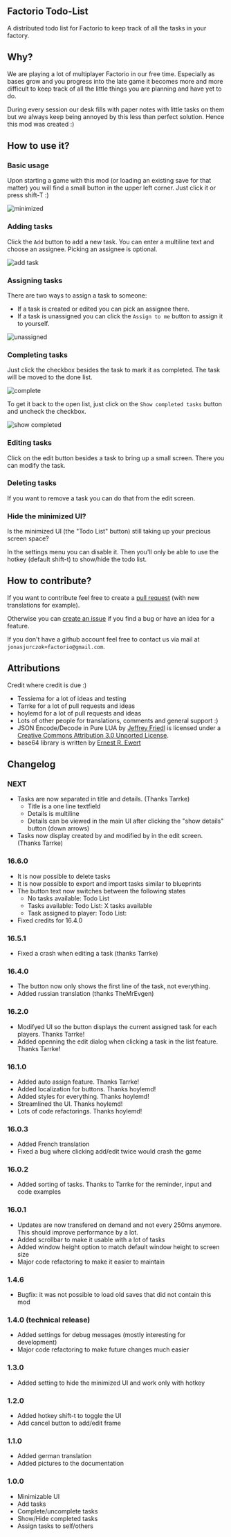 Factorio Todo-List
------------------

A distributed todo list for Factorio to keep track of all the tasks in your factory.

## Why?

We are playing a lot of multiplayer Factorio in our free time.
Especially as bases grow and you progress into the late game it becomes more and more
difficult to keep track of all the little things you are planning and have yet to do.

During every session our desk fills with paper notes with little tasks on them but we
always keep being annoyed by this less than perfect solution. Hence this mod was created :)

## How to use it?

### Basic usage

Upon starting a game with this mod (or loading an existing save for that matter) you will
find a small button in the upper left corner. Just click it or press shift-T :)

![minimized](https://github.com/JonasJurczok/factorio-todo-list/blob/master/img/minimized.png)

### Adding tasks

Click the `Add` button to add a new task.
You can enter a multiline text and choose an assignee. Picking an assignee is optional.

![add task](https://github.com/JonasJurczok/factorio-todo-list/blob/master/img/add%20task.png)

### Assigning tasks

There are two ways to assign a task to someone:

* If a task is created or edited you can pick an assignee there.
* If a task is unassigned you can click the `Assign to me` button to assign it to yourself.

![unassigned](https://github.com/JonasJurczok/factorio-todo-list/blob/master/img/maximized%20unassigned.png)

### Completing tasks

Just click the checkbox besides the task to mark it as completed.
The task will be moved to the done list.

![complete](https://github.com/JonasJurczok/factorio-todo-list/blob/master/img/maximized%20complete.png)

To get it back to the open list, just click on the `Show completed tasks` button and uncheck the checkbox.

![show completed](https://github.com/JonasJurczok/factorio-todo-list/blob/master/img/show%20completed.png)

### Editing tasks

Click on the edit button besides a task to bring up a small screen.
There you can modify the task.

### Deleting tasks
If you want to remove a task you can do that from the edit screen.

### Hide the minimized UI?

Is the minimized UI (the "Todo List" button) still taking up your precious
screen space?

In the settings menu you can disable it. Then you'll only
be able to use the hotkey (default shift-t) to show/hide the todo list.

## How to contribute?

If you want to contribute feel free to create a [pull request](https://github.com/JonasJurczok/factorio-todo-list/pulls) (with new translations for example).

Otherwise you can [create an issue](https://github.com/JonasJurczok/factorio-todo-list/issue) if you find a bug or have
an idea for a feature.

If you don't have a github account feel free to contact us via mail at `jonasjurczok+factorio@gmail.com`.

## Attributions
Credit where credit is due :)

* Tessiema for a lot of ideas and testing
* Tarrke for a lot of pull requests and ideas
* hoylemd for a lot of pull requests and ideas
* Lots of other people for translations, comments and general support :)
* JSON Encode/Decode in Pure LUA by [Jeffrey Friedl](http://regex.info/blog/lua/json) is licensed under a [Creative Commons Attribution 3.0 Unported License](http://creativecommons.org/licenses/by/3.0/deed.en_US).
* base64 library is written by [Ernest R. Ewert](https://github.com/ErnieE5/ee5_base64)

## Changelog

### NEXT
* Tasks are now separated in title and details. (Thanks Tarrke)
  * Title is a one line textfield
  * Details is multiline
  * Details can be viewed in the main UI after clicking the "show details" button (down arrows)
* Tasks now display created by and modified by in the edit screen. (Thanks Tarrke)

### 16.6.0
* It is now possible to delete tasks
* It is now possible to export and import tasks similar to blueprints
* The button text now switches between the following states
  * No tasks available: Todo List
  * Tasks available: Todo List: X tasks available
  * Task assigned to player: Todo List: <first line of task>
* Fixed credits for 16.4.0

### 16.5.1
* Fixed a crash when editing a task (thanks Tarrke)

### 16.4.0
* The button now only shows the first line of the task, not everything.
* Added russian translation (thanks TheMrEvgen)

### 16.2.0
* Modifyed UI so the button displays the current assigned task for each players. Thanks Tarrke!
* Added openning the edit dialog when clicking a task in the list feature. Thanks Tarrke!

### 16.1.0
* Added auto assign feature. Thanks Tarrke!
* Added localization for buttons. Thanks hoylemd!
* Added styles for everything. Thanks hoylemd!
* Streamlined the UI. Thanks hoylemd!
* Lots of code refactorings. Thanks hoylemd!

### 16.0.3
* Added French translation
* Fixed a bug where clicking add/edit twice would crash the game

### 16.0.2
* Added sorting of tasks. Thanks to Tarrke for the reminder, input and code examples

### 16.0.1
* Updates are now transfered on demand and not every 250ms anymore. This should improve performance by
a lot.
* Added scrollbar to make it usable with a lot of tasks
* Added window height option to match default window height to screen size
* Major code refactoring to make it easier to maintain

### 1.4.6
* Bugfix: it was not possible to load old saves that did not contain this mod

### 1.4.0 (technical release)
* Added settings for debug messages (mostly interesting for development)
* Major code refactoring to make future changes much easier

### 1.3.0
* Added setting to hide the minimized UI and work only with hotkey

### 1.2.0
* Added hotkey shift-t to toggle the UI
* Add cancel button to add/edit frame

### 1.1.0
* Added german translation
* Added pictures to the documentation

### 1.0.0
* Minimizable UI
* Add tasks
* Complete/uncomplete tasks
* Show/Hide completed tasks
* Assign tasks to self/others
